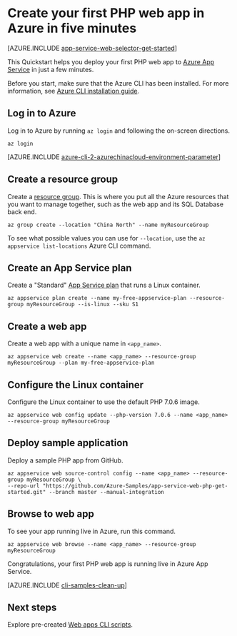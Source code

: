 <properties
    pageTitle="Create your first PHP web app in Azure in five minutes | Azure"
    description="Learn how easy it is to run web apps in App Service by deploying a sample PHP app."
    services="app-service\web"
    documentationcenter=""
    author="cephalin"
    manager="wpickett"
    editor="" />
<tags
    ms.assetid="6feac128-c728-4491-8b79-962da9a40788"
    ms.service="app-service-web"
    ms.workload="web"
    ms.tgt_pltfrm="na"
    ms.devlang="na"
    ms.topic="hero-article"
    ms.date="03/17/2017"
    wacn.date=""
    ms.author="cephalin" />

# Create your first PHP web app in Azure in five minutes
[AZURE.INCLUDE [app-service-web-selector-get-started](../../includes/app-service-web-selector-get-started.md)]

This Quickstart helps you deploy your first PHP web app to [Azure App Service](/documentation/articles/app-service-value-prop-what-is/) in just a few minutes.

Before you start, make sure that the Azure CLI has been installed. For more information, see [Azure CLI installation guide](https://docs.microsoft.com/cli/azure/install-azure-cli).

## Log in to Azure
Log in to Azure by running `az login` and following the on-screen directions.

    az login

[AZURE.INCLUDE [azure-cli-2-azurechinacloud-environment-parameter](../../includes/azure-cli-2-azurechinacloud-environment-parameter.md)]

## Create a resource group   
Create a [resource group](/documentation/articles/resource-group-overview/). This is where you put all the Azure resources that you want to manage together, such as 
the web app and its SQL Database back end.

    az group create --location "China North" --name myResourceGroup

To see what possible values you can use for `--location`, use the `az appservice list-locations` Azure CLI command.

## Create an App Service plan
Create a "Standard" [App Service plan](/documentation/articles/azure-web-sites-web-hosting-plans-in-depth-overview/) that runs a Linux container. 

    az appservice plan create --name my-free-appservice-plan --resource-group myResourceGroup --is-linux --sku S1

## Create a web app
Create a web app with a unique name in `<app_name>`.

    az appservice web create --name <app_name> --resource-group myResourceGroup --plan my-free-appservice-plan

## Configure the Linux container
Configure the Linux container to use the default PHP 7.0.6 image.

    az appservice web config update --php-version 7.0.6 --name <app_name> --resource-group myResourceGroup

## Deploy sample application
Deploy a sample PHP app from GitHub.

    az appservice web source-control config --name <app_name> --resource-group myResourceGroup \
    --repo-url "https://github.com/Azure-Samples/app-service-web-php-get-started.git" --branch master --manual-integration 

## Browse to web app
To see your app running live in Azure, run this command.

    az appservice web browse --name <app_name> --resource-group myResourceGroup

Congratulations, your first PHP web app is running live in Azure App Service.

[AZURE.INCLUDE [cli-samples-clean-up](../../includes/cli-samples-clean-up.md)]

## Next steps

Explore pre-created [Web apps CLI scripts](/documentation/articles/app-service-cli-samples/).